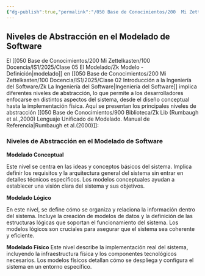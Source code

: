 ```yaml
---
{"dg-publish":true,"permalink":"/050 Base de Conocimientos/200  Mi Zettelkasten/100 Docencia/IS1/2025/Clase 05 El Modelado/Zk Niveles de Abstracción en el Modelado de Software/","tags":["digitalGarden"]}
---
```


## Niveles de Abstracción en el Modelado de Software

El [[050 Base de Conocimientos/200  Mi Zettelkasten/100 Docencia/IS1/2025/Clase 05 El Modelado/Zk Modelo - Definición\|modelado]] en [[050 Base de Conocimientos/200  Mi Zettelkasten/100 Docencia/IS1/2025/Clase 02 Introducción a la Ingeniería del Software/Zk La Ingeniería del Software\|Ingeniería del Software]] implica diferentes niveles de abstracción, lo que permite a los desarrolladores enfocarse en distintos aspectos del sistema, desde el diseño conceptual hasta la implementación física. Aquí se presentan los principales niveles de abstracción [[050 Base de Conocimientos/900 Biblioteca/Zk Lib (Rumbaugh et al.,2000) Lenguaje Unificado de Modelado. Manual de Referencia\|Rumbaugh et al.(2000)]]:

### Niveles de Abstracción en el Modelado de Software

**Modelado Conceptual**

Este nivel se centra en las ideas y conceptos básicos del sistema. Implica definir los requisitos y la arquitectura general del sistema sin entrar en detalles técnicos específicos. Los modelos conceptuales ayudan a establecer una visión clara del sistema y sus objetivos.

**Modelado Lógico**

En este nivel, se define cómo se organiza y relaciona la información dentro del sistema. Incluye la creación de modelos de datos y la definición de las estructuras lógicas que soportan el funcionamiento del sistema. Los modelos lógicos son cruciales para asegurar que el sistema sea coherente y eficiente.

**Modelado Físico**
Este nivel describe la implementación real del sistema, incluyendo la infraestructura física y los componentes tecnológicos necesarios. Los modelos físicos detallan cómo se despliega y configura el sistema en un entorno específico.
